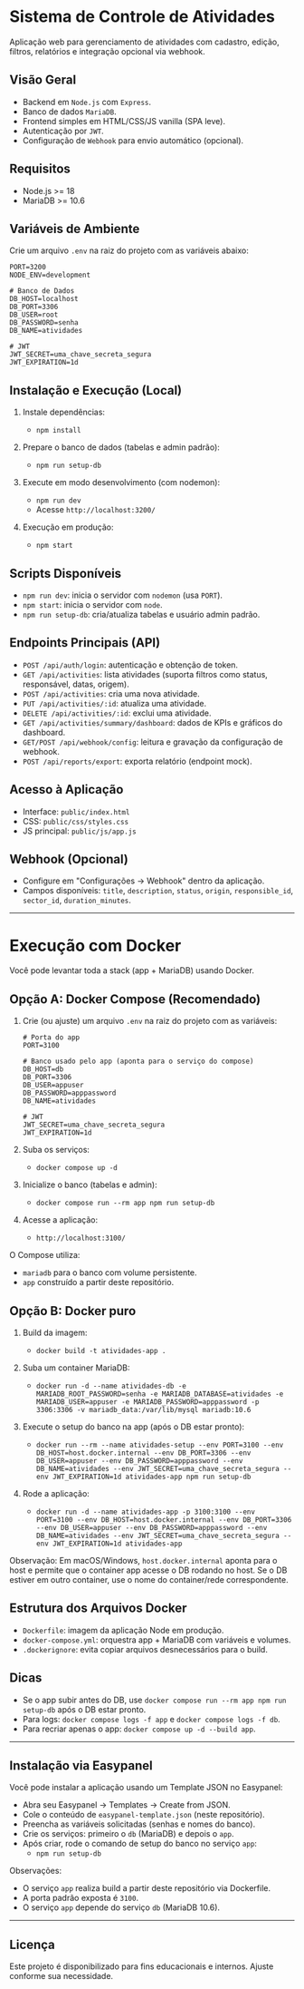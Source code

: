 # Sistema de Controle de Atividades

Aplicação web para gerenciamento de atividades com cadastro, edição, filtros, relatórios e integração opcional via webhook.

## Visão Geral
- Backend em `Node.js` com `Express`.
- Banco de dados `MariaDB`.
- Frontend simples em HTML/CSS/JS vanilla (SPA leve).
- Autenticação por `JWT`.
- Configuração de `Webhook` para envio automático (opcional).

## Requisitos
- Node.js >= 18
- MariaDB >= 10.6

## Variáveis de Ambiente
Crie um arquivo `.env` na raiz do projeto com as variáveis abaixo:

```
PORT=3200
NODE_ENV=development

# Banco de Dados
DB_HOST=localhost
DB_PORT=3306
DB_USER=root
DB_PASSWORD=senha
DB_NAME=atividades

# JWT
JWT_SECRET=uma_chave_secreta_segura
JWT_EXPIRATION=1d
```

## Instalação e Execução (Local)
1. Instale dependências:
   - `npm install`

2. Prepare o banco de dados (tabelas e admin padrão):
   - `npm run setup-db`

3. Execute em modo desenvolvimento (com nodemon):
   - `npm run dev`
   - Acesse `http://localhost:3200/`

4. Execução em produção:
   - `npm start`

## Scripts Disponíveis
- `npm run dev`: inicia o servidor com `nodemon` (usa `PORT`).
- `npm start`: inicia o servidor com `node`.
- `npm run setup-db`: cria/atualiza tabelas e usuário admin padrão.

## Endpoints Principais (API)
- `POST /api/auth/login`: autenticação e obtenção de token.
- `GET /api/activities`: lista atividades (suporta filtros como status, responsável, datas, origem).
- `POST /api/activities`: cria uma nova atividade.
- `PUT /api/activities/:id`: atualiza uma atividade.
- `DELETE /api/activities/:id`: exclui uma atividade.
- `GET /api/activities/summary/dashboard`: dados de KPIs e gráficos do dashboard.
- `GET/POST /api/webhook/config`: leitura e gravação da configuração de webhook.
- `POST /api/reports/export`: exporta relatório (endpoint mock).

## Acesso à Aplicação
- Interface: `public/index.html`
- CSS: `public/css/styles.css`
- JS principal: `public/js/app.js`

## Webhook (Opcional)
- Configure em "Configurações → Webhook" dentro da aplicação.
- Campos disponíveis: `title`, `description`, `status`, `origin`, `responsible_id`, `sector_id`, `duration_minutes`.

---

# Execução com Docker

Você pode levantar toda a stack (app + MariaDB) usando Docker.

## Opção A: Docker Compose (Recomendado)
1. Crie (ou ajuste) um arquivo `.env` na raiz do projeto com as variáveis:
   ```
   # Porta do app
   PORT=3100

   # Banco usado pelo app (aponta para o serviço do compose)
   DB_HOST=db
   DB_PORT=3306
   DB_USER=appuser
   DB_PASSWORD=apppassword
   DB_NAME=atividades

   # JWT
   JWT_SECRET=uma_chave_secreta_segura
   JWT_EXPIRATION=1d
   ```

2. Suba os serviços:
   - `docker compose up -d`

3. Inicialize o banco (tabelas e admin):
   - `docker compose run --rm app npm run setup-db`

4. Acesse a aplicação:
   - `http://localhost:3100/`

O Compose utiliza:
- `mariadb` para o banco com volume persistente.
- `app` construído a partir deste repositório.

## Opção B: Docker puro
1. Build da imagem:
   - `docker build -t atividades-app .`

2. Suba um container MariaDB:
   - `docker run -d --name atividades-db -e MARIADB_ROOT_PASSWORD=senha -e MARIADB_DATABASE=atividades -e MARIADB_USER=appuser -e MARIADB_PASSWORD=apppassword -p 3306:3306 -v mariadb_data:/var/lib/mysql mariadb:10.6`

3. Execute o setup do banco na app (após o DB estar pronto):
   - `docker run --rm --name atividades-setup --env PORT=3100 --env DB_HOST=host.docker.internal --env DB_PORT=3306 --env DB_USER=appuser --env DB_PASSWORD=apppassword --env DB_NAME=atividades --env JWT_SECRET=uma_chave_secreta_segura --env JWT_EXPIRATION=1d atividades-app npm run setup-db`

4. Rode a aplicação:
   - `docker run -d --name atividades-app -p 3100:3100 --env PORT=3100 --env DB_HOST=host.docker.internal --env DB_PORT=3306 --env DB_USER=appuser --env DB_PASSWORD=apppassword --env DB_NAME=atividades --env JWT_SECRET=uma_chave_secreta_segura --env JWT_EXPIRATION=1d atividades-app`

Observação: Em macOS/Windows, `host.docker.internal` aponta para o host e permite que o container app acesse o DB rodando no host. Se o DB estiver em outro container, use o nome do container/rede correspondente.

## Estrutura dos Arquivos Docker
- `Dockerfile`: imagem da aplicação Node em produção.
- `docker-compose.yml`: orquestra app + MariaDB com variáveis e volumes.
- `.dockerignore`: evita copiar arquivos desnecessários para o build.

## Dicas
- Se o app subir antes do DB, use `docker compose run --rm app npm run setup-db` após o DB estar pronto.
- Para logs: `docker compose logs -f app` e `docker compose logs -f db`.
- Para recriar apenas o app: `docker compose up -d --build app`.

---

## Instalação via Easypanel

Você pode instalar a aplicação usando um Template JSON no Easypanel:

- Abra seu Easypanel → Templates → Create from JSON.
- Cole o conteúdo de `easypanel-template.json` (neste repositório).
- Preencha as variáveis solicitadas (senhas e nomes do banco).
- Crie os serviços: primeiro o `db` (MariaDB) e depois o `app`.
- Após criar, rode o comando de setup do banco no serviço `app`:
  - `npm run setup-db`

Observações:
- O serviço `app` realiza build a partir deste repositório via Dockerfile.
- A porta padrão exposta é `3100`.
- O serviço `app` depende do serviço `db` (MariaDB 10.6).

---

## Licença
Este projeto é disponibilizado para fins educacionais e internos. Ajuste conforme sua necessidade.